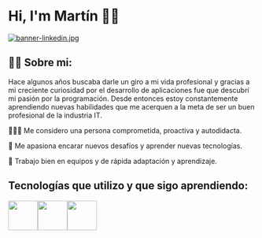 # Hi, I'm Martín 👋🏻
[![banner-linkedin.jpg](https://i.postimg.cc/GpKZVS6k/banner-linkedin.jpg)](https://postimg.cc/NyyJrbsM)

## 🙎‍♂️ Sobre mi:

Hace algunos años buscaba darle un giro a mi vida profesional y gracias a mi creciente curiosidad por el desarrollo de aplicaciones fue que descubrí mi pasión por la programación.
Desde entonces estoy constantemente aprendiendo nuevas habilidades que me acerquen a la meta de ser un buen profesional de la industria IT.


👨🏻‍💻 Me considero una persona comprometida, proactiva y autodidacta.

🚀 Me apasiona encarar nuevos desafíos y aprender nuevas tecnologías. 

🌱 Trabajo bien en equipos y de rápida adaptación y aprendizaje.

## Tecnologías que utilizo y que sigo aprendiendo:
<p><img src="https://user-images.githubusercontent.com/25181517/117201156-9a724800-adec-11eb-9a9d-3cd0f67da4bc.png" width="60px"/><img src="https://user-images.githubusercontent.com/25181517/117201470-f6d56780-adec-11eb-8f7c-e70e376cfd07.png" width="60px"/><img src="https://user-images.githubusercontent.com/25181517/117207242-07d5a700-adf4-11eb-975e-be04e62b984b.png" width="60px"/>
</p>

